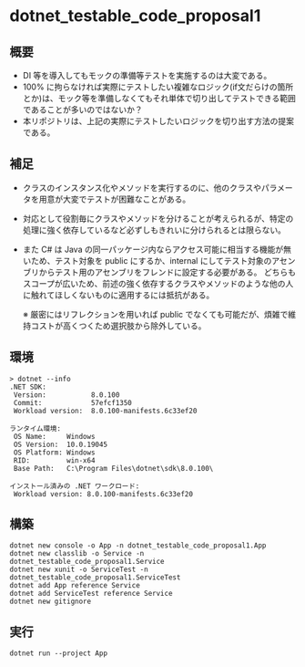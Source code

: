# dotnet_testable_code_proposal1

## 概要

* DI 等を導入してもモックの準備等テストを実施するのは大変である。
* 100% に拘らなければ実際にテストしたい複雑なロジック(if文だらけの箇所とか)は、モック等を準備しなくてもそれ単体で切り出してテストできる範囲であることが多いのではないか？
* 本リポジトリは、上記の実際にテストしたいロジックを切り出す方法の提案である。

## 補足

* クラスのインスタンス化やメソッドを実行するのに、他のクラスやパラメータを用意が大変でテストが困難なことがある。
* 対応として役割毎にクラスやメソッドを分けることが考えられるが、特定の処理に強く依存しているなど必ずしもきれいに分けられるとは限らない。
* また C# は Java の同一パッケージ内ならアクセス可能に相当する機能が無いため、テスト対象を public にするか、internal にしてテスト対象のアセンブリからテスト用のアセンブリをフレンドに設定する必要がある。
どちらもスコープが広いため、前述の強く依存するクラスやメソッドのような他の人に触れてほしくないものに適用するには抵抗がある。

  ※ 厳密にはリフレクションを用いれば public でなくても可能だが、煩雑で維持コストが高くつくため選択肢から除外している。

## 環境
```
> dotnet --info
.NET SDK:
 Version:           8.0.100
 Commit:            57efcf1350
 Workload version:  8.0.100-manifests.6c33ef20

ランタイム環境:
 OS Name:     Windows
 OS Version:  10.0.19045
 OS Platform: Windows
 RID:         win-x64
 Base Path:   C:\Program Files\dotnet\sdk\8.0.100\

インストール済みの .NET ワークロード:
 Workload version: 8.0.100-manifests.6c33ef20
```

## 構築
```
dotnet new console -o App -n dotnet_testable_code_proposal1.App
dotnet new classlib -o Service -n dotnet_testable_code_proposal1.Service
dotnet new xunit -o ServiceTest -n dotnet_testable_code_proposal1.ServiceTest
dotnet add App reference Service
dotnet add ServiceTest reference Service
dotnet new gitignore
```

## 実行
```
dotnet run --project App
```

